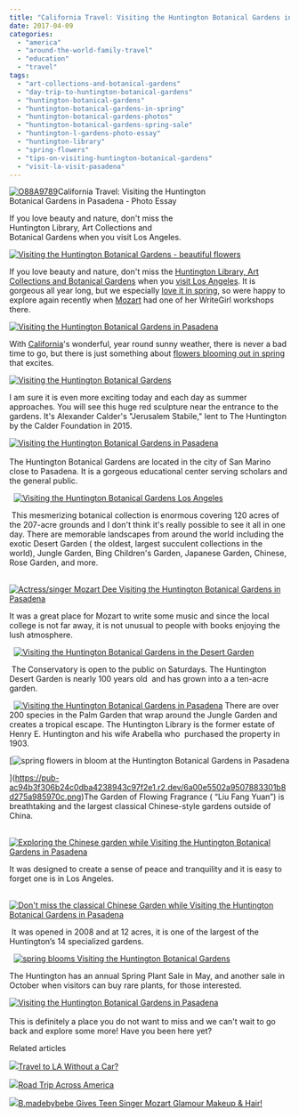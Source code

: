 ```yaml
---
title: "California Travel: Visiting the Huntington Botanical Gardens in Pasadena - Photo Essay"
date: 2017-04-09
categories: 
  - "america"
  - "around-the-world-family-travel"
  - "education"
  - "travel"
tags: 
  - "art-collections-and-botanical-gardens"
  - "day-trip-to-huntington-botanical-gardens"
  - "huntington-botanical-gardens"
  - "huntington-botanical-gardens-in-spring"
  - "huntington-botanical-gardens-photos"
  - "huntington-botanical-gardens-spring-sale"
  - "huntington-l-gardens-photo-essay"
  - "huntington-library"
  - "spring-flowers"
  - "tips-on-visiting-huntington-botanical-gardens"
  - "visit-la-visit-pasadena"
---
```


[![O88A9789](https://pub-ac94b3f306b24c0dba4238943c97f2e1.r2.dev/6a00e5502a9507883301b8d26a4ec7970c-scaled.jpg "O88A9789")](https://pub-ac94b3f306b24c0dba4238943c97f2e1.r2.dev/6a00e5502a9507883301b8d26a4ec7970c-scaled.jpg)California Travel: Visiting the Huntington  
Botanical Gardens in Pasadena - Photo Essay   
  
If you love beauty and nature, don't miss the  
Huntington Library, Art Collections and  
Botanical Gardens when you visit Los Angeles.  

<!--more-->  
  
[![Visiting the Huntington  Botanical Gardens - beautiful flowers ](https://pub-ac94b3f306b24c0dba4238943c97f2e1.r2.dev/6a00e5502a9507883301b7c8dfec50970b.png "Visiting the Huntington  Botanical Gardens - beautiful flowers ")](https://pub-ac94b3f306b24c0dba4238943c97f2e1.r2.dev/6a00e5502a9507883301b7c8dfec50970b.png)  
  
If you love beauty and nature, don't miss the [Huntington Library, Art Collections and Botanical Gardens](http://www.huntington.org "huntington gardens") when you [visit Los Angeles](http://soultravelers3new.local/2015/08/travel-to-la-without-a-car-.html "visiting los angeles without a car"). It is gorgeous all year long, but we especially [love it in spring](http://soultravelers3new.local/2012/03/spring-fever-flowers-in-bloom.html "spring flowers"), so were happy to explore again recently when [Mozart](http://soultravelers3new.local/2016/04/mozart-wins-best-actress-award-.html "Mozart Dee ") had one of her WriteGirl workshops there.   
  
[![Visiting the Huntington Botanical Gardens in Pasadena](https://pub-ac94b3f306b24c0dba4238943c97f2e1.r2.dev/6a00e5502a9507883301bb098e6bc0970d.png "Visiting the Huntington Botanical Gardens in Pasadena")](https://pub-ac94b3f306b24c0dba4238943c97f2e1.r2.dev/6a00e5502a9507883301bb098e6bc0970d.png)  
  
With [California](http://soultravelers3new.local/2012/08/top-10-california-destinations.html "California best destinations")'s wonderful, year round sunny weather, there is never a bad time to go, but there is just something about [flowers blooming out in spring](http://soultravelers3new.local/2014/03/15-stunning-flower-photos-to-spread-springs-joy.html "spring flowers") that excites.   
  
[![Visiting the Huntington Botanical Gardens ](https://pub-ac94b3f306b24c0dba4238943c97f2e1.r2.dev/6a00e5502a9507883301bb098e6bcd970d.png "Visiting the Huntington Botanical Gardens ")](https://pub-ac94b3f306b24c0dba4238943c97f2e1.r2.dev/6a00e5502a9507883301bb098e6bcd970d.png)  
  
I am sure it is even more exciting today and each day as summer approaches. You will see this huge red sculpture near the entrance to the gardens. It's Alexander Calder's "Jerusalem Stabile," lent to The Huntington by the Calder Foundation in 2015. 

[![Visiting the Huntington Botanical Gardens in Pasadena](https://pub-ac94b3f306b24c0dba4238943c97f2e1.r2.dev/6a00e5502a9507883301bb098e6bef970d.png "Visiting the Huntington Botanical Gardens in Pasadena")](https://pub-ac94b3f306b24c0dba4238943c97f2e1.r2.dev/6a00e5502a9507883301bb098e6bef970d.png)  
   
The Huntington Botanical Gardens are located in the city of San Marino close to Pasadena. It is a gorgeous educational center serving scholars and the general public. 

  [![Visiting the Huntington Botanical Gardens Los Angeles](https://pub-ac94b3f306b24c0dba4238943c97f2e1.r2.dev/6a00e5502a9507883301b7c8eb4845970b.png "Visiting the Huntington Botanical Gardens Los Angeles")](https://pub-ac94b3f306b24c0dba4238943c97f2e1.r2.dev/6a00e5502a9507883301b7c8eb4845970b.png)

 This mesmerizing botanical collection is enormous covering 120 acres of the 207-acre grounds and I don't think it's really possible to see it all in one day. There are memorable landscapes from around the world including the exotic Desert Garden ( the oldest, largest succulent collections in the world), Jungle Garden, Bing Children's Garden, Japanese Garden, Chinese, Rose Garden, and more. 

  [![Actress/singer Mozart Dee Visiting the Huntington Botanical Gardens in Pasadena](https://pub-ac94b3f306b24c0dba4238943c97f2e1.r2.dev/6a00e5502a9507883301bb098e6bfc970d.png "Actress/singer Mozart Dee Visiting the Huntington Botanical Gardens in Pasadena")](https://pub-ac94b3f306b24c0dba4238943c97f2e1.r2.dev/6a00e5502a9507883301bb098e6bfc970d.png)

It was a great place for Mozart to write some music and since the local college is not far away, it is not unusual to people with books enjoying the lush atmosphere. 

  [![Visiting the Huntington Botanical Gardens in the Desert Garden ](https://pub-ac94b3f306b24c0dba4238943c97f2e1.r2.dev/6a00e5502a9507883301b7c8eb4863970b.png "Visiting the Huntington Botanical Gardens in the Desert Garden ")](https://pub-ac94b3f306b24c0dba4238943c97f2e1.r2.dev/6a00e5502a9507883301b7c8eb4863970b.png)

 The Conservatory is open to the public on Saturdays. The Huntington Desert Garden is nearly 100 years old  and has grown into a a ten-acre garden.

  [![Visiting the Huntington Botanical Gardens in Pasadena](https://pub-ac94b3f306b24c0dba4238943c97f2e1.r2.dev/6a00e5502a9507883301b7c8eb486e970b.png "Visiting the Huntington Botanical Gardens in Pasadena")](https://pub-ac94b3f306b24c0dba4238943c97f2e1.r2.dev/6a00e5502a9507883301b7c8eb486e970b.png) There are over 200 species in the Palm Garden that wrap around the Jungle Garden and creates a tropical escape. The Huntington Library is the former estate of Henry E. Huntington and his wife Arabella who  purchased the property in 1903. 
  
[![spring flowers in bloom at the Huntington Botanical Gardens in Pasadena](https://pub-ac94b3f306b24c0dba4238943c97f2e1.r2.dev/6a00e5502a9507883301b8d275a985970c.png "spring flowers in bloom at the Huntington Botanical Gardens in Pasadena")  
  
](https://pub-ac94b3f306b24c0dba4238943c97f2e1.r2.dev/6a00e5502a9507883301b8d275a985970c.png)The Garden of Flowing Fragrance ( “Liu Fang Yuan”) is breathtaking and the largest classical Chinese-style gardens outside of China.

  [![Exploring the Chinese garden while Visiting the Huntington Botanical Gardens in Pasadena](https://pub-ac94b3f306b24c0dba4238943c97f2e1.r2.dev/6a00e5502a9507883301b8d275a999970c.png "Exploring the Chinese garden while Visiting the Huntington Botanical Gardens in Pasadena")](https://pub-ac94b3f306b24c0dba4238943c97f2e1.r2.dev/6a00e5502a9507883301b8d275a999970c.png)

It was designed to create a sense of peace and tranquility and it is easy to forget one is in Los Angeles. 

  [![Don't miss the classical Chinese Garden while Visiting the Huntington Botanical Gardens in Pasadena](https://pub-ac94b3f306b24c0dba4238943c97f2e1.r2.dev/6a00e5502a9507883301b7c8eb4890970b.png "Don't miss the classical Chinese Garden while Visiting the Huntington Botanical Gardens in Pasadena")](https://pub-ac94b3f306b24c0dba4238943c97f2e1.r2.dev/6a00e5502a9507883301b7c8eb4890970b.png)

 It was opened in 2008 and at 12 acres, it is one of the largest of the Huntington’s 14 specialized gardens.

  [![spring blooms Visiting the Huntington Botanical Gardens ](https://pub-ac94b3f306b24c0dba4238943c97f2e1.r2.dev/6a00e5502a9507883301b8d275a9b7970c.png "spring blooms Visiting the Huntington Botanical Gardens ")](https://pub-ac94b3f306b24c0dba4238943c97f2e1.r2.dev/6a00e5502a9507883301b8d275a9b7970c.png)

The Huntington has an annual Spring Plant Sale in May, and another sale in October when visitors can buy rare plants, for those interested. 

[![Visiting the Huntington Botanical Gardens in Pasadena](https://pub-ac94b3f306b24c0dba4238943c97f2e1.r2.dev/6a00e5502a9507883301b8d275a9c1970c.png "Visiting the Huntington Botanical Gardens in Pasadena")](https://pub-ac94b3f306b24c0dba4238943c97f2e1.r2.dev/6a00e5502a9507883301b8d275a9c1970c.png)  
   
This is definitely a place you do not want to miss and we can't wait to go back and explore some more! Have you been here yet?   
  

Related articles

[![](http://i.zemanta.com/355703992_80_80.jpg)](http://soultravelers3new.local/2015/08/travel-to-la-without-a-car-.html)[Travel to LA Without a Car?](http://soultravelers3new.local/2015/08/travel-to-la-without-a-car-.html)

[![](http://i.zemanta.com/354543600_80_80.jpg)](http://soultravelers3new.local/2015/07/road-trip-across-america.html)[Road Trip Across America](http://soultravelers3new.local/2015/07/road-trip-across-america.html)

[![](http://i.zemanta.com/338454533_80_80.jpg)](http://soultravelers3new.local/2015/04/bmadebybebe-gives-teen-singer-mozart-glamour-makeup-hair.html)[B.madebybebe Gives Teen Singer Mozart Glamour Makeup & Hair!](http://soultravelers3new.local/2015/04/bmadebybebe-gives-teen-singer-mozart-glamour-makeup-hair.html)
